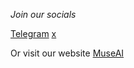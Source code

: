 *Join our socials* 

[Telegram](https://t.me/MuseAICrypto)
[x](https://twitter.com/MuseAIProtocol)

Or visit our website [MuseAI](https://museai.io)